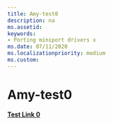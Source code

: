 ```yaml
---
title: Amy-test0
description: na
ms.assetid: 
keywords:
- Porting miniport drivers x
ms.date: 07/11/2020
ms.localizationpriority: medium
ms.custom: 
---
```


# Amy-test0

[**Test Link 0**](/windows-hardware/drivers/ddi/netdevice/nc-netdevice-pfn_netdevicestoreresetdiagnostics)
